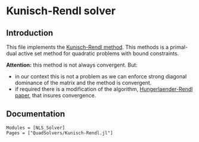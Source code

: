 # Kunisch-Rendl solver

## Introduction

This file implements the [Kunisch-Rendl method](https://epubs.siam.org/doi/10.1137/S1052623400376135). This methods is a primal-dual active set method for quadratic problems with bound constraints.

**Attention:** this method is not always convergent. But:
- in our context this is not a problem as we can enforce strong
  diagonal dominance of the matrix and the method is convergent.
- if required there is a modification of the algorithm,
  [Hungerlaender-Rendl
  paper](http://www.optimization-online.org/DB_HTML/2016/09/5644.html),
  that insures convergence.

## Documentation

```@autodocs
Modules = [NLS_Solver]
Pages = ["QuadSolvers/Kunisch-Rendl.jl"]
```
